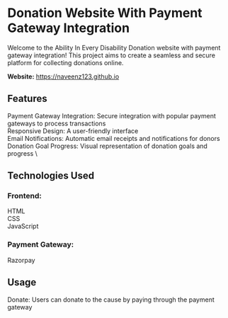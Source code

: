 # Donation Website With Payment Gateway Integration
Welcome to the Ability In Every Disability Donation website with payment gateway integration! This project aims to create a seamless and secure platform for collecting donations online. 

**Website:** https://naveenz123.github.io

## Features
Payment Gateway Integration: Secure integration with popular payment gateways to process transactions \
Responsive Design: A user-friendly interface \
Email Notifications: Automatic email receipts and notifications for donors \
Donation Goal Progress: Visual representation of donation goals and progress \

## Technologies Used
### Frontend:
HTML \
CSS  \
JavaScript

### Payment Gateway:
Razorpay

## Usage
Donate: Users can donate to the cause by paying through the payment gateway 


